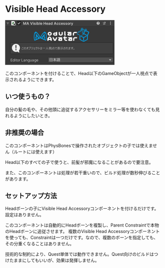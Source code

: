 # Visible Head Accessory

![Visible Head Accessory component](visible-head-accessory.png)

このコンポーネントを付けることで、Head以下のGameObjectが一人視点で表示されるようにできます。

## いつ使うもの？

自分の髪の毛や、その他頭に追従するアクセサリーをミラー等を使わなくても見れるようにしたいとき。

## 非推奨の場合

このコンポーネントはPhysBonesで操作されたオブジェクトの子では使えません（ルートには使えます）

Head以下のすべての子で使うと、前髪が邪魔になることがあるので要注意。

また、このコンポーネントは処理が若干重いので、ビルド処理が数秒伸びることがあります。

## セットアップ方法

Headボーンの子にVisible Head Accessoryコンポーネントを付けるだけです。設定はありません。

このコンポーネントは自動的にHeadボーンを複製し、Parent Constraintで本物のHeadボーンに追従させます。
複数のVisible Head Accessoryコンポーネントを使っても、Constraintは一つだけです。なので、複数のボーンを指定しても、その分重くなることはありません。

技術的な制約により、Quest単体では動作できません。Quest向けのビルドはつけたままにしてもいいが、効果は発揮しません。
